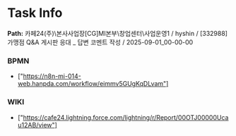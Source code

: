 # Task Info

**Path:** 카페24(주)\본사사업장\[CG]MI본부\창업센터\사업운영1 / hyshin / [332988] 가맹점 Q&A 게시판 응대 _ 답변 코멘트 작성 / 2025-09-01_00-00-00

### BPMN
- ["https://n8n-mi-014-web.hanpda.com/workflow/eimmv5GUgKqDLvam"]

### WIKI
- ["https://cafe24.lightning.force.com/lightning/r/Report/00OTJ00000Ucau12AB/view"]


